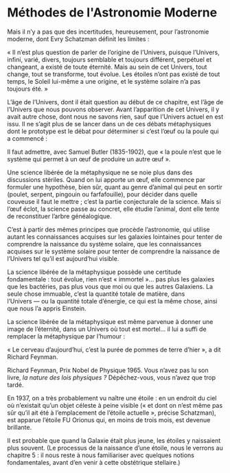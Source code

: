# Méthodes de l'Astronomie Moderne

Mais il n’y a pas que des incertitudes, heureusement, pour l’astronomie moderne, dont Evry Schatzman définit les limites :

« Il n’est plus question de parler de l’origine de l’Univers, puisque l’Univers, infini, varié, divers, toujours semblable et toujours différent, perpétuel et changeant, a existé de toute éternité. Mais au sein <span id="e9782221228517_c02-st1.xhtml#page-47"></span>de cet Univers, tout change, tout se transforme, tout évolue. Les étoiles n’ont pas existé de tout temps, le Soleil lui-même a une origine, et le système solaire n’a pas toujours été. »

L’âge de l’Univers, dont il était question au début de ce chapitre, est l’âge de l’Univers que nous pouvons observer. Avant l’apparition de cet Univers, il y avait autre chose, dont nous ne savons rien, sauf que l’Univers actuel en est issu. Il ne s’agit plus de se lancer dans un de ces débats métaphysiques dont le prototype est le débat pour déterminer si c’est l’œuf ou la poule qui a commencé :

Il faut admettre, avec Samuel Butler (1835-1902), que « la poule n’est que le système qui permet à un œuf de produire un autre œuf ».

Une science libérée de la métaphysique ne se noie plus dans des discussions stériles. Quand on lui apporte un œuf, elle commence par formuler une hypothèse, bien sûr, quant au genre d’animal qui peut en sortir (poulet, serpent, pingouin ou farfafouille), pour décider dans quelle couveuse il faut le mettre ; c’est la partie conjecturale de la science. Mais si l’œuf éclot, la science passe au concret, elle étudie l’animal, dont elle tente de reconstituer l’arbre généalogique.

C’est à partir des mêmes principes que procède l’astronomie, qui utilise autant les connaissances acquises sur les galaxies lointaines pour tenter de comprendre la naissance du système solaire, que les connaissances acquises sur le système solaire pour tenter de comprendre la naissance de l’Univers tel qu’il est aujourd’hui visible.

La science libérée de la métaphysique possède une certitude fondamentale : tout évolue, rien n’est « immortel »... pas plus les galaxies que les bactéries, pas <span id="e9782221228517_c02-st1.xhtml#page-48"></span>plus vous que moi ou que les autres Galaxiens. La seule chose immuable, c’est la quantité totale de matière, dans l’Univers — ou la quantité totale d’énergie, ce qui est la même chose, ainsi que nous l’a appris Einstein.

La science libérée de la métaphysique est même parvenue à donner une image de l’éternité, dans un Univers où tout est mortel... il lui a suffi de remplacer la métaphysique par l’humour :

« Le cerveau d’aujourd’hui, c’est la purée de pommes de terre d’hier », a dit Richard Feynman.

Richard Feynman, Prix Nobel de Physique 1965. Vous n’avez pas lu son livre, *la nature des lois physiques ?* Dépêchez-vous, vous n’avez que trop tardé.

En 1937, on a très probablement vu naître une étoile : en un endroit du ciel où n’existait qu’un objet céleste à peine visible (« et dont on n’est même pas sûr qu’il ait été à l’emplacement de l’étoile actuelle », précise Schatzman), est apparue l’étoile FU Orionus qui, en moins de trois mois, est devenue brillante.

Il est probable que quand la Galaxie était plus jeune, les étoiles y naissaient plus souvent. (Le processus de la naissance d’une étoile, nous le verrons au chapitre 5 : il nous reste à nous familiariser avec quelques notions fondamentales, avant d’en venir à cette obstétrique stellaire.)

<span id="e9782221228517_c02-st1.xhtml#title14"></span>